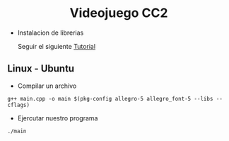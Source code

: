 # <center> Videojuego CC2</center>

- Instalacion de librerias

  Seguir el siguiente [Tutorial](https://github.com/liballeg/allegro_wiki/wiki/Quickstart)

## Linux - Ubuntu

- Compilar un archivo

```
g++ main.cpp -o main $(pkg-config allegro-5 allegro_font-5 --libs --cflags)
```

- Ejercutar nuestro programa

```
./main
```
